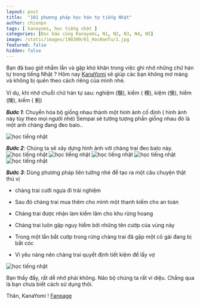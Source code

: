 ```yaml
---
layout: post
title:  "101 phương pháp học hán tự tiếng Nhật"
author: chienpn
tags: [ kanayomi, học tiếng nhật ]
categories: [Đọc báo cùng Kanayomi, N1, N2, N3, N4, N5]
image: /static/images/190309/01_HocHanTu/1.jpg
featured: false
hidden: false
---
```

Bạn đã bao giờ nhẫm lẫn và gặp khó khăn trong việc ghi nhớ những chữ hán tự trong tiếng Nhật ?
Hôm nay [KanaYomi](https://kanayomi.com) sẽ giúp các bạn không mơ màng và không bị quên theo cách riêng của mình nhé.

Ví dụ, khi nhớ chuỗi chữ hán tự sau:
nghiệm (験), kiểm ( 検), kiệm (倹), hiểm (険), kiếm ( 剣)

___Bước 1___: Chuyển hóa bộ giống nhau thành một hình ảnh cố định ( hình ảnh này tùy theo mọi người nhé) Sempai sẽ tưởng tượng phần giống nhau đó là một anh chàng đang đeo balo..

![học tiếng nhật](/static/images/190309/01_HocHanTu/1.jpg)

___Bước 2___: Chúng ta sẽ xây dựng hình ảnh với chàng trai đeo balo này. 
![học tiếng nhật](/static/images/190309/01_HocHanTu/2.jpg)
![học tiếng nhật](/static/images/190309/01_HocHanTu/3.jpg)
![học tiếng nhật](/static/images/190309/01_HocHanTu/4.jpg)
![học tiếng nhật](/static/images/190309/01_HocHanTu/5.jpg)
![học tiếng nhật](/static/images/190309/01_HocHanTu/6.jpg)

___Bước 3___: Dùng phương pháp liên tưởng nhé để tạo ra một câu chuyện thật thú vị

- chàng trai cưỡi ngựa đi trải nghiệm

- Sau đó chàng trai mua thêm cho mình một thanh kiếm cho an toàn

- Chàng trai được nhận làm kiểm lâm cho khu rừng hoang

- Chàng trai luôn gặp nguy hiểm bởi những tên cướp của vùng này

- Trong một lần bắt cướp trong rừng chàng trai đã gặp một cô gái đang bị bắt cóc

- Vì yêu nàng nên chàng trai quyết định tiết kiệm để lấy vợ

![học tiếng nhật](/static/images/190309/01_HocHanTu/7.jpg)

Bạn thấy đấy, rất dễ nhớ phải không. Não bộ chúng ta rất vi diệu. Chẳng qua là bạn chưa biết cách sử dụng thôi.

Thân, KanaYomi !
[Fanpage](https://www.facebook.com/kanayomi)

